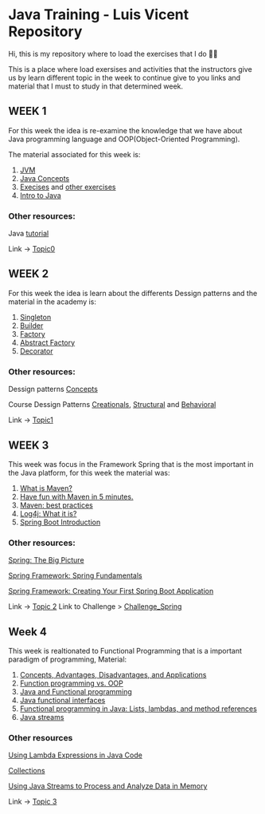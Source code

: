 # Java Training - Luis Vicent Repository
Hi, this is my repository where to load the exercises that I do :man_technologist:

This is a place where load exersises and activities that the instructors give us by learn different topic in the week
to continue give to you links and material that I must to study in that determined week.

## WEEK 1 

For this week the idea is re-examine the knowledge that we have about Java programming language and OOP(Object-Oriented Programming).

The material associated for this week is:
1. [JVM](https://www.oracle.com/webfolder/technetwork/tutorials/obe/java/gc01/index.html#t1s1)
2. [Java Concepts](https://docs.oracle.com/javase/tutorial/java/concepts/)
3. [Execises](https://www3.ntu.edu.sg/home/ehchua/programming/java/J2a_BasicsExercises.html) and [other exercises](https://www.w3resource.com/java-exercises/basic/index.php)
4. [Intro to Java](https://developer.ibm.com/languages/java/)

### Other resources:
Java [tutorial](https://www.w3schools.com/java/default.asp)

Link -> [Topic0](https://github.com/LuisVicent-Glo/GlobantJavaTraining/tree/main/JavaGlobant/src/com/luisvicent/javaglobant/topic0)

## WEEK 2

For this week the idea is learn about the differents Dessign patterns and the material in the academy is:
1. [Singleton](https://sourcemaking.com/design_patterns/singleton)
2. [Builder](https://sourcemaking.com/design_patterns/builder)
3. [Factory](https://sourcemaking.com/design_patterns/factory_method)
4. [Abstract Factory](https://sourcemaking.com/design_patterns/abstract_factory)
5. [Decorator](https://sourcemaking.com/design_patterns/decorator)

### Other resources:

Dessign patterns [Concepts](https://refactoring.guru/es/design-patterns)

Course Dessign Patterns [Creationals](https://www.pluralsight.com/courses/design-patterns-java-creational), [Structural](https://www.pluralsight.com/courses/design-patterns-java-structural) and [Behavioral](https://www.pluralsight.com/courses/design-patterns-java-behavioral)

Link -> [Topic1](https://github.com/LuisVicent-Glo/GlobantJavaTraining/tree/main/JavaGlobant/src/com/luisvicent/javaglobant/topic1)

## WEEK 3 

This week was focus in the Framework Spring that is the most important in the Java platform,
for this week the material was:

1. [What is Maven?](https://maven.apache.org/what-is-maven.html)
2. [Have fun with Maven in 5 minutes.](https://maven.apache.org/guides/getting-started/maven-in-five-minutes.html)
3. [Maven: best practices](https://books.sonatype.com/mvnref-book/reference/pom-relationships-sect-pom-best-practice.html)
4. [Log4j: What it is?](https://www.java4s.com/log4j-tutorials/)
5. [Spring Boot Introduction](https://www.baeldung.com/spring-boot-start)

### Other resources:

[Spring: The Big Picture](https://www.pluralsight.com/courses/spring-big-picture)

[Spring Framework: Spring Fundamentals](https://www.pluralsight.com/courses/spring-framework-spring-fundamentals)

[Spring Framework: Creating Your First Spring Boot Application](https://www.pluralsight.com/courses/creating-first-spring-boot-application)

Link -> [Topic 2](https://github.com/LuisVicent-Glo/GlobantJavaTraining/tree/main/JavaGlobantSpring/src/main/java/com/javaglobant)
Link to Challenge > [Challenge_Spring](https://github.com/LuisVicent-Glo/GlobantJavaTraining/tree/main/JavaGlobantSpring/src/main/java/com/javaglobant/challengetopic2)


## Week 4

This week is realtionated to Functional Programming that is a important paradigm of programming,
Material:

1. [Concepts, Advantages, Disadvantages, and Applications](https://hackr.io/blog/functional-programming)
2. [Function programming vs. OOP](https://www.imaginarycloud.com/blog/functional-programming-vs-oop/)
3. [Java and Functional programming](https://www.baeldung.com/java-functional-programming)
4. [Java functional interfaces](http://tutorials.jenkov.com/java-functional-programming/functional-interfaces.html)
5. [Functional programming in Java: Lists, lambdas, and method references](https://blogs.oracle.com/javamagazine/post/functional-programming-in-java-part-1-lists-lambdas-and-method-references)
6. [Java streams](https://www.baeldung.com/java-8-streams)


### Other resources

[Using Lambda Expressions in Java Code](https://www.pluralsight.com/courses/lambda-expressions-java-code)

[Collections](https://www.pluralsight.com/courses/java-collections-fundamentals)

[Using Java Streams to Process and Analyze Data in Memory](https://www.pluralsight.com/courses/java-streams-process-analyze-data-memory)

Link -> [Topic 3](https://github.com/LuisVicent-Glo/GlobantJavaTraining/tree/main/FunctionalProgramming/src/com/javaglobant)
